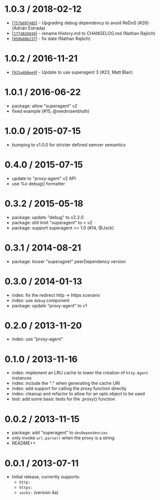 1.0.3 / 2018-02-12
==================

* [[`757b09f485`](https://github.com/TooTallNate/superagent-proxy/commit/757b09f485)] - Upgrading debug dependency to avoid ReDoS (#26) (Adrián Estrada)
* [[`17fd826650`](https://github.com/TooTallNate/superagent-proxy/commit/17fd826650)] - rename History.md to CHANGELOG.md (Nathan Rajlich)
* [[`050b80b237`](https://github.com/TooTallNate/superagent-proxy/commit/050b80b237)] - fix date (Nathan Rajlich)

1.0.2 / 2016-11-21
==================

* [[`915a4b0ee9`](https://github.com/TooTallNate/superagent-proxy/commit/915a4b0ee9)] - Update to use superagent 3 (#23, Matt Blair)

1.0.1 / 2016-06-22
==================

  * package: allow "superagent" v2
  * fixed example (#15, @reedrosenbluth)

1.0.0 / 2015-07-15
==================

  * bumping to v1.0.0 for stricter defined semver semantics

0.4.0 / 2015-07-15
==================

  * update to "proxy-agent" v2 API
  * use %o debug() formatter

0.3.2 / 2015-05-18
==================

  * package: update "debug" to v2.2.0
  * package: still limit "superagent" to < v2
  * package: support superagent >= 1.0 (#14, @Jxck)

0.3.1 / 2014-08-21
==================

  * package: looser "superagnet" peerDependency version

0.3.0 / 2014-01-13
==================

  * index: fix the redirect http -> https scenario
  * index: use `debug` component
  * package: update "proxy-agent" to v1

0.2.0 / 2013-11-20
==================

  * index: use "proxy-agent"

0.1.0 / 2013-11-16
==================

  * index: implement an LRU cache to lower the creation of `http.Agent` instances
  * index: include the ":" when generating the cache URI
  * index: add support for calling the proxy function directly
  * index: cleanup and refactor to allow for an opts object to be used
  * test: add some basic tests for the .proxy() function

0.0.2 / 2013-11-15
==================

  * package: add "superagent" to `devDependencies`
  * only invoke `url.parse()` when the proxy is a string
  * README++

0.0.1 / 2013-07-11
==================

  * Initial release, currently supports:
    * `http:`
    * `https:`
    * `socks:` (version 4a)
